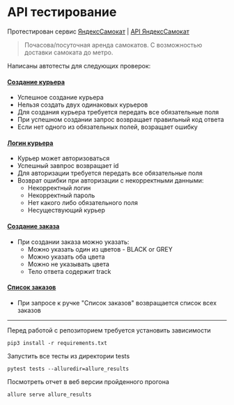 # API тестирование
Протестирован сервис [ЯндексСамокат](https://qa-scooter.praktikum-services.ru/) | [API ЯндексСамокат](https://qa-scooter.praktikum-services.ru/docs/)
> Почасова/посуточная аренда самокатов. С возможностью доставки самоката до метро.

Написаны автотесты для следующих проверок:

#### [Создание курьера](tests/test_create_courier.py)
- Успешное создание курьера
- Нельзя создать двух одинаковых курьеров
- Для создания курьера требуется передать все обязательные поля
- При успешном создании запрос возвращает правильный код ответа 
- Если нет одного из обязательных полей, возращает ошибку

#### [Логин курьера](tests/test_login_courier.py)
- Курьер может авторизоваться
- Успешный завпрос возвращает id
- Для авторизации требуется передать все обязательные поля
- Возврат ошибки при авторизации с некорректными данными: 
  - Некорректный логин
  - Некорректный пароль
  - Нет какого либо обязательного поля
  - Несуществующий курьер

#### [Создание заказа](tests/test_create_order.py)
- При создании заказа можно указать: 
  - Можно указать один из цветов - BLACK or GREY
  - Можно указать оба цвета
  - Можно не указывать цвета 
  - Тело ответа содержит track

#### [Список заказов](tests/test_list_orders.py)
- При запросе к ручке "Список заказов" возвращается список всех заказов

---
Перед работой с репозиторием требуется установить зависимости 
``` shell
pip3 install -r requirements.txt
```
Запустить все тесты из директории tests
```shell
pytest tests --alluredir=allure_results
```
Посмотреть отчет в веб версии пройденного прогона
```shell
allure serve allure_results
```
